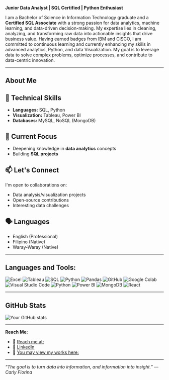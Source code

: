 **Junior Data Analyst | SQL Certified | Python Enthusiast**


I am a Bachelor of Science in Information Technology graduate and a **Certified SQL Associate** with a strong passion for data analytics, machine learning, and data-driven decision-making. My expertise lies in cleaning, analyzing, and transforming raw data into actionable insights that drive business value. Having earned badges from IBM and CISCO, I am committed to continuous learning and currently enhancing my skills in advanced analytics, Python, and data Visualization. My goal is to leverage data to solve complex problems, optimize processes, and contribute to data-centric innovation.

---
## About Me

## 🔧 Technical Skills
- **Languages:** SQL, Python
- **Visualization:** Tableau, Power BI
- **Databases:** MySQL, NoSQL (MongoDB)
  
## 🌱 Current Focus
- Deepening knowledge in **data analytics** concepts
- Building **SQL projects**


## 📫 Let's Connect
I'm open to collaborations on:
- Data analysis/visualization projects
- Open-source contributions
- Interesting data challenges

## 🗣 Languages
- English (Professional)
- Filipino (Native)
- Waray-Waray (Native)

---

##  Languages and Tools:

![Excel](https://img.shields.io/badge/Excel-217346?style=for-the-badge&logo=microsoft-excel&logoColor=white)
![Tableau](https://img.shields.io/badge/Tableau-E97627?style=for-the-badge&logo=tableau&logoColor=white)
![SQL](https://img.shields.io/badge/SQL-4479A1?style=for-the-badge&logo=postgresql&logoColor=white) ![Python](https://img.shields.io/badge/Python-3776AB?style=for-the-badge&logo=python&logoColor=white)
![Pandas](https://img.shields.io/badge/Pandas-150458?style=for-the-badge&logo=pandas&logoColor=white)
![GitHub](https://img.shields.io/badge/GitHub-181717?style=for-the-badge&logo=github&logoColor=white)
![Google Colab](https://img.shields.io/badge/GoogleColab-F9AB00?style=for-the-badge&logo=googlecolab&logoColor=white)
![Visual Studio Code](https://img.shields.io/badge/VS%20Code-007ACC?style=for-the-badge&logo=visualstudiocode&logoColor=white)
![Python](https://img.shields.io/badge/Python-3776AB?style=for-the-badge&logo=python&logoColor=white)
![Power BI](https://img.shields.io/badge/PowerBI-F2C811?style=for-the-badge&logo=powerbi&logoColor=black)
![MongoDB](https://img.shields.io/badge/MongoDB-47A248?style=for-the-badge&logo=mongodb&logoColor=white)
![React](https://img.shields.io/badge/React-20232A?style=for-the-badge&logo=react&logoColor=61DAFB)



---

##  GitHub Stats
![Your GitHub stats](https://github-readme-stats.vercel.app/api?username=legendaren-arc&show_icons=true&theme=tokyonight)

---

 **Reach Me:**  
- 📧 [Reach me at:](mailto:aldeadarendale@gmail.com) 
- 🔗 [LinkedIn](https://linkedin.com/in/daren-dale-aldea)
- 💼 [You may view my works here:](https://www.datacamp.com/portfolio/aldeadarendale)


---

*“The goal is to turn data into information, and information into insight.” — Carly Fiorina*
